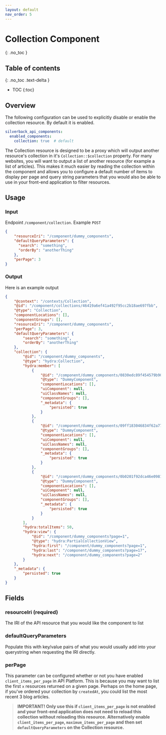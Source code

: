 ```yaml
---
layout: default
nav_order: 5
---
```

# Collection Component
{: .no_toc }

## Table of contents
{: .no_toc .text-delta }

* TOC
{:toc}

## Overview

The following configuration can be used to explicitly disable or enable the collection resource. By default it is enabled.

```yaml
silverback_api_components:
  enabled_components:
    collection: true  # default
```

The Collection resource is designed to be a proxy which will output another resource's collection in it's `Collection::$collection` property. For many websites, you will want to output a list of another resource (for example a list of articles). This makes it much easier by reading the collection within the component and allows you to configure a default number of items to display per page and query string parameters that you would also be able to use in your front-end application to filter resources.

## Usage

### Input

Endpoint `/component/collection`. Example `POST`

```json
{
    "resourceIri": "/component/dummy_components",
    "defaultQueryParameters": {
      "search": "something",
      "orderBy": "anotherThing"
    },
    "perPage": 3
}
```

### Output

Here is an example output

```json
{
    "@context": "/contexts/Collection",
    "@id": "/component/collections/46419a6ef41a492f95cc2b18ae697fbb",
    "@type": "Collection",
    "componentLocations": [],
    "componentGroups": [],
    "resourceIri": "/component/dummy_components",
    "perPage": 3,
    "defaultQueryParameters": {
        "search": "something",
        "orderBy": "anotherThing"
    },
    "collection": {
        "@id": "/component/dummy_components",
        "@type": "hydra:Collection",
        "hydra:member": [
            {
                "@id": "/component/dummy_components/0830edc89f454579b9007cab7f017989",
                "@type": "DummyComponent",
                "componentLocations": [],
                "uiComponent": null,
                "uiClassNames": null,
                "componentGroups": [],
                "_metadata": {
                    "persisted": true
                }
            },
            {
                "@id": "/component/dummy_components/09ff183046834f62a77c694b4bf8de1d",
                "@type": "DummyComponent",
                "componentLocations": [],
                "uiComponent": null,
                "uiClassNames": null,
                "componentGroups": [],
                "_metadata": {
                    "persisted": true
                }
            },
            {
                "@id": "/component/dummy_components/0b0201f92dca46e0981e02231eb3da9e",
                "@type": "DummyComponent",
                "componentLocations": [],
                "uiComponent": null,
                "uiClassNames": null,
                "componentGroups": [],
                "_metadata": {
                    "persisted": true
                }
            }
        ],
        "hydra:totalItems": 50,
        "hydra:view": {
            "@id": "/component/dummy_components?page=1",
            "@type": "hydra:PartialCollectionView",
            "hydra:first": "/component/dummy_components?page=1",
            "hydra:last": "/component/dummy_components?page=17",
            "hydra:next": "/component/dummy_components?page=2"
        }
    },
    "_metadata": {
        "persisted": true
    }
} 
```

## Fields

### resourceIri (required)

The IRI of the API resource that you would like the component to list

### defaultQueryParameters

Populate this with key/value pairs of what you would usually add into your querystring when requesting the IRI directly.

### perPage

This parameter can be configured whether or not you have enabled `client_items_per_page` in API Platform. This is because you may want to list the first `x` resources returned on a given page. Perhaps on the home page, if you've ordered your collection by `createdAt`, you could list the most recent 3 blog articles.

> **IMPORTANT! Only use this if `client_items_per_page` is not enabled and your front-end application does not need to reload this collection without reloading this resource. Alternatively enable `client_items_per_page`, `maximum_items_per_page` and then set `defaultQueryParameters` on the Collection resource.**
